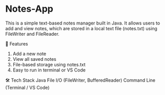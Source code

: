 # Notes-App
This is a simple text-based notes manager built in Java. It allows users to add and view notes, which are stored in a local text file (notes.txt) using FileWriter and FileReader.

📌 Features
1. Add a new note
2. View all saved notes
3. File-based storage using notes.txt
4. Easy to run in terminal or VS Code

🛠️ Tech Stack
Java
File I/O (FileWriter, BufferedReader)
Command Line (Terminal / VS Code)  
